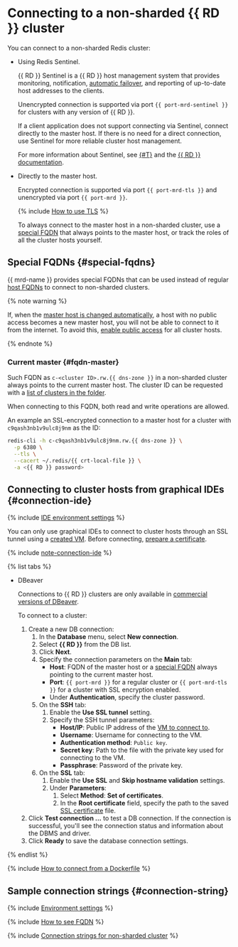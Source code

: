 # Connecting to a non-sharded {{ RD }} cluster

You can connect to a non-sharded Redis cluster:

* Using Redis Sentinel.

   {{ RD }} Sentinel is a {{ RD }} host management system that provides monitoring, notification, [automatic failover](../failover.md), and reporting of up-to-date host addresses to the clients.

   Unencrypted connection is supported via port `{{ port-mrd-sentinel }}` for clusters with any version of {{ RD }}.

   If a client application does not support connecting via Sentinel, connect directly to the master host. If there is no need for a direct connection, use Sentinel for more reliable cluster host management.

   For more information about Sentinel, see [{#T}](../../concepts/replication.md) and the [{{ RD }} documentation](https://redis.io/topics/sentinel).

* Directly to the master host.

   Encrypted connection is supported via port `{{ port-mrd-tls }}` and unencrypted via port `{{ port-mrd }}`.

   {% include [How to use TLS](../../../_includes/mdb/mrd/connect/how-to-use-tls.md) %}

   To always connect to the master host in a non-sharded cluster, use a [special FQDN](#special-fqdns) that always points to the master host, or track the roles of all the cluster hosts yourself.

## Special FQDNs {#special-fqdns}

{{ mrd-name }} provides special FQDNs that can be used instead of regular [host FQDNs](./../hosts.md#list) to connect to non-sharded clusters.

{% note warning %}

If, when the [master host is changed automatically](../../concepts/replication.md#master-failover), a host with no public access becomes a new master host, you will not be able to connect to it from the internet. To avoid this, [enable public access](../hosts.md#update) for all cluster hosts.

{% endnote %}

### Current master {#fqdn-master}

Such FQDN as `c-<cluster ID>.rw.{{ dns-zone }}` in a non-sharded cluster always points to the current master host. The cluster ID can be requested with a [list of clusters in the folder](../cluster-list.md#list-clusters).

When connecting to this FQDN, both read and write operations are allowed.

An example an SSL-encrypted connection to a master host for a cluster with `c9qash3nb1v9ulc8j9nm` as the ID:

```bash
redis-cli -h c-c9qash3nb1v9ulc8j9nm.rw.{{ dns-zone }} \
  -p 6380 \
  --tls \
  --cacert ~/.redis/{{ crt-local-file }} \
  -a <{{ RD }} password>
```

## Connecting to cluster hosts from graphical IDEs {#connection-ide}

{% include [IDE environment settings](../../../_includes/mdb/mrd/ide-envs.md) %}

You can only use graphical IDEs to connect to cluster hosts through an SSL tunnel using a [created VM](./index.md#connect). Before connecting, [prepare a certificate](./index.md#get-ssl-cert).

{% include [note-connection-ide](../../../_includes/mdb/note-connection-ide.md) %}

{% list tabs %}

* DBeaver

   Connections to {{ RD }} clusters are only available in [commercial versions of DBeaver](https://dbeaver.com/buy/).

   To connect to a cluster:

   1. Create a new DB connection:
      1. In the **Database** menu, select **New connection**.
      1. Select **{{ RD }}** from the DB list.
      1. Click **Next**.
      1. Specify the connection parameters on the **Main** tab:
         * **Host**: FQDN of the master host or a [special FQDN](./non-sharded.md#special-fqdns) always pointing to the current master host.
         * **Port**: `{{ port-mrd }}` for a regular cluster or `{{ port-mrd-tls }}` for a cluster with SSL encryption enabled.
         * Under **Authentication**, specify the cluster password.
      1. On the **SSH** tab:
         1. Enable the **Use SSL tunnel** setting.
         1. Specify the SSH tunnel parameters:
            * **Host/IP**: Public IP address of the [VM to connect to](./index.md#connect).
            * **Username**: Username for connecting to the VM.
            * **Authentication method**: `Public key`.
            * **Secret key**: Path to the file with the private key used for connecting to the VM.
            * **Passphrase**: Password of the private key.
      1. On the **SSL** tab:
         1. Enable the **Use SSL** and **Skip hostname validation** settings.
         1. Under **Parameters**:
            1. Select **Method**: **Set of certificates**.
            1. In the **Root certificate** field, specify the path to the saved [SSL certificate](./index.md#get-ssl-cert) file.
   1. Click **Test connection ...** to test a DB connection. If the connection is successful, you'll see the connection status and information about the DBMS and driver.
   1. Click **Ready** to save the database connection settings.

{% endlist %}

{% include [How to connect from a Dockerfile](../../../_includes/mdb/mrd/connect/docker-and-redis.md) %}

## Sample connection strings {#connection-string}

{% include [Environment settings](../../../_includes/mdb/mdb-conn-strings-env.md) %}

{% include [How to see FQDN](../../../_includes/mdb/see-fqdn-in-console.md) %}

{% include [Connection strings for non-sharded cluster](../../../_includes/mdb/mrd/conn-strings-non-sharded.md) %}
